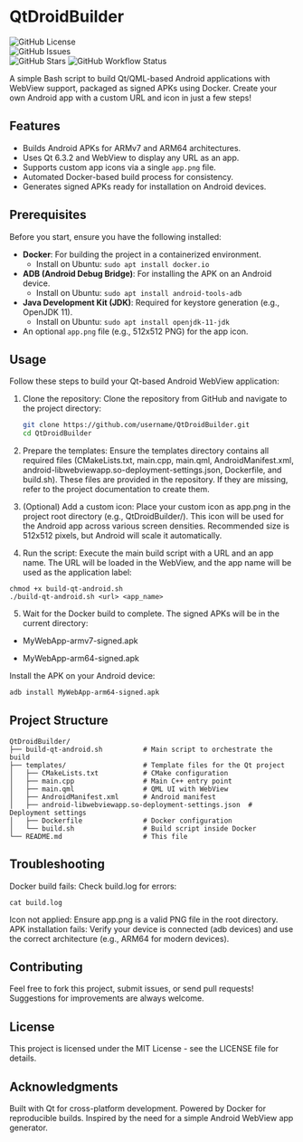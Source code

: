 # QtDroidBuilder

![GitHub License](https://img.shields.io/github/license/ebrahimi1989/QtDroidBuilder)  
![GitHub Issues](https://img.shields.io/github/issues/ebrahimi1989/QtDroidBuilder)  
![GitHub Stars](https://img.shields.io/github/stars/ebrahimi1989/QtDroidBuilder?style=social) 
![GitHub Workflow Status](https://github.com/ebrahimi1989/QtDroidBuilder/actions/workflows/build-apk.yml/badge.svg)

A simple Bash script to build Qt/QML-based Android applications with WebView support, packaged as signed APKs using Docker. Create your own Android app with a custom URL and icon in just a few steps!

## Features
- Builds Android APKs for ARMv7 and ARM64 architectures.
- Uses Qt 6.3.2 and WebView to display any URL as an app.
- Supports custom app icons via a single `app.png` file.
- Automated Docker-based build process for consistency.
- Generates signed APKs ready for installation on Android devices.

## Prerequisites
Before you start, ensure you have the following installed:
- **Docker**: For building the project in a containerized environment.
  - Install on Ubuntu: `sudo apt install docker.io`
- **ADB (Android Debug Bridge)**: For installing the APK on an Android device.
  - Install on Ubuntu: `sudo apt install android-tools-adb`
- **Java Development Kit (JDK)**: Required for keystore generation (e.g., OpenJDK 11).
  - Install on Ubuntu: `sudo apt install openjdk-11-jdk`
- An optional `app.png` file (e.g., 512x512 PNG) for the app icon.

## Usage
Follow these steps to build your Qt-based Android WebView application:
1. Clone the repository:
Clone the repository from GitHub and navigate to the project directory:
   ```bash
   git clone https://github.com/username/QtDroidBuilder.git
   cd QtDroidBuilder
   ```
2. Prepare the templates:
Ensure the templates directory contains all required files (CMakeLists.txt, main.cpp, main.qml, AndroidManifest.xml, android-libwebviewapp.so-deployment-settings.json, Dockerfile, and build.sh). These files are provided in the repository. If they are missing, refer to the project documentation to create them.

3. (Optional) Add a custom icon:
Place your custom icon as app.png in the project root directory (e.g., QtDroidBuilder/). This icon will be used for the Android app across various screen densities. Recommended size is 512x512 pixels, but Android will scale it automatically.

4. Run the script:
Execute the main build script with a URL and an app name. The URL will be loaded in the WebView, and the app name will be used as the application label:
  ```
chmod +x build-qt-android.sh
./build-qt-android.sh <url> <app_name>
  ```
5. Wait for the Docker build to complete. The signed APKs will be in the current directory:

- MyWebApp-armv7-signed.apk

- MyWebApp-arm64-signed.apk

Install the APK on your Android device:
```bash
adb install MyWebApp-arm64-signed.apk
```

## Project Structure
```text
QtDroidBuilder/
├── build-qt-android.sh          # Main script to orchestrate the build
├── templates/                   # Template files for the Qt project
│   ├── CMakeLists.txt           # CMake configuration
│   ├── main.cpp                 # Main C++ entry point
│   ├── main.qml                 # QML UI with WebView
│   ├── AndroidManifest.xml      # Android manifest
│   ├── android-libwebviewapp.so-deployment-settings.json  # Deployment settings
│   ├── Dockerfile               # Docker configuration
│   └── build.sh                 # Build script inside Docker
└── README.md                    # This file
```
## Troubleshooting
Docker build fails: Check build.log for errors:
```
cat build.log
```
Icon not applied: Ensure app.png is a valid PNG file in the root directory.
APK installation fails: Verify your device is connected (adb devices) and use the correct architecture (e.g., ARM64 for modern devices).
## Contributing
Feel free to fork this project, submit issues, or send pull requests! Suggestions for improvements are always welcome.
## License
This project is licensed under the MIT License - see the LICENSE file for details.
## Acknowledgments
Built with Qt for cross-platform development.
Powered by Docker for reproducible builds.
Inspired by the need for a simple Android WebView app generator.
